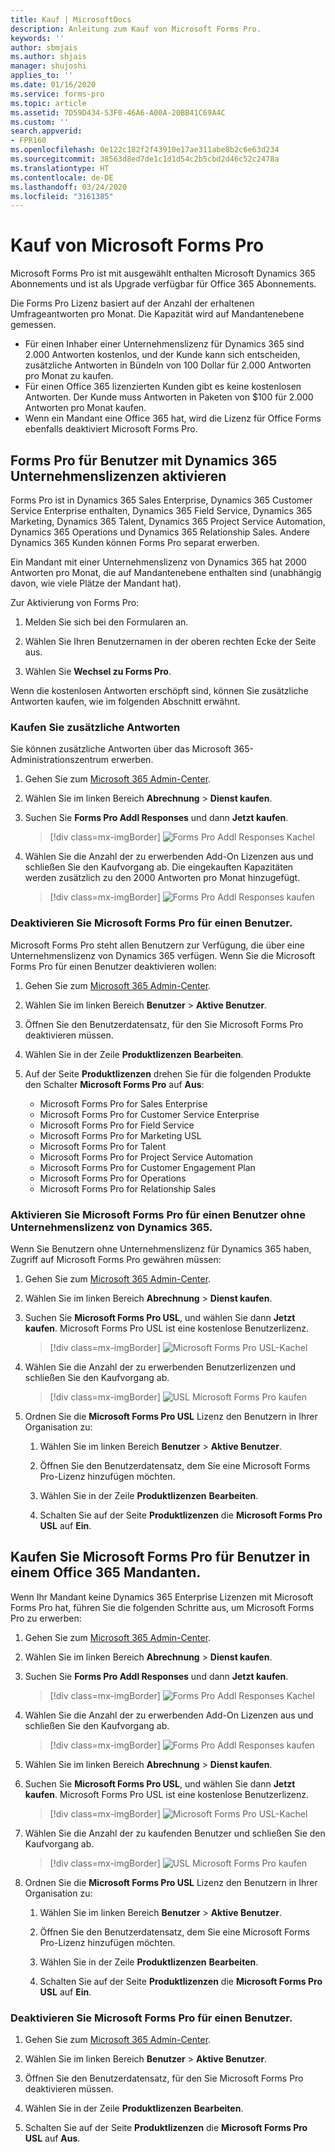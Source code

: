 ```yaml
---
title: Kauf | MicrosoftDocs
description: Anleitung zum Kauf von Microsoft Forms Pro.
keywords: ''
author: sbmjais
ms.author: shjais
manager: shujoshi
applies_to: ''
ms.date: 01/16/2020
ms.service: forms-pro
ms.topic: article
ms.assetid: 7D59D434-53F0-46A6-A00A-20BB41C69A4C
ms.custom: ''
search.appverid:
- FPR160
ms.openlocfilehash: 0e122c182f2f43910e17ae311abe8b2c6e63d234
ms.sourcegitcommit: 38563d8ed7de1c1d1d54c2b5cbd2d46c52c2478a
ms.translationtype: HT
ms.contentlocale: de-DE
ms.lasthandoff: 03/24/2020
ms.locfileid: "3161385"
---
```

# <a name="purchase-microsoft-forms-pro"></a>Kauf von Microsoft Forms Pro

Microsoft Forms Pro ist mit ausgewählt enthalten Microsoft Dynamics 365 Abonnements und ist als Upgrade verfügbar für Office 365 Abonnements.

Die Forms Pro Lizenz basiert auf der Anzahl der erhaltenen Umfrageantworten pro Monat. Die Kapazität wird auf Mandantenebene gemessen.

- Für einen Inhaber einer Unternehmenslizenz für Dynamics 365 sind 2.000 Antworten kostenlos, und der Kunde kann sich entscheiden, zusätzliche Antworten in Bündeln von 100 Dollar für 2.000 Antworten pro Monat zu kaufen.
- Für einen Office 365 lizenzierten Kunden gibt es keine kostenlosen Antworten. Der Kunde muss Antworten in Paketen von $100 für 2.000 Antworten pro Monat kaufen.
- Wenn ein Mandant eine Office 365 hat, wird die Lizenz für Office Forms ebenfalls deaktiviert Microsoft Forms Pro.

## <a name="enable-forms-pro-for-users-with-dynamics-365-enterprise-licenses"></a>Forms Pro für Benutzer mit Dynamics 365 Unternehmenslizenzen aktivieren

Forms Pro ist in Dynamics 365 Sales Enterprise, Dynamics 365 Customer Service Enterprise enthalten, Dynamics 365 Field Service, Dynamics 365 Marketing, Dynamics 365 Talent, Dynamics 365 Project Service Automation, Dynamics 365 Operations und Dynamics 365 Relationship Sales. Andere Dynamics 365 Kunden können Forms Pro separat erwerben.

Ein Mandant mit einer Unternehmenslizenz von Dynamics 365 hat 2000 Antworten pro Monat, die auf Mandantenebene enthalten sind (unabhängig davon, wie viele Plätze der Mandant hat).

Zur Aktivierung von Forms Pro:

1. Melden Sie sich bei den Formularen an.

2. Wählen Sie Ihren Benutzernamen in der oberen rechten Ecke der Seite aus.

3. Wählen Sie **Wechsel zu Forms Pro**.

Wenn die kostenlosen Antworten erschöpft sind, können Sie zusätzliche Antworten kaufen, wie im folgenden Abschnitt erwähnt.

### <a name="purchase-additional-responses"></a>Kaufen Sie zusätzliche Antworten

Sie können zusätzliche Antworten über das Microsoft 365-Administrationszentrum erwerben.
 
1.  Gehen Sie zum [Microsoft 365 Admin-Center](https://admin.microsoft.com/). 

2.  Wählen Sie im linken Bereich **Abrechnung** > **Dienst kaufen**.

3.  Suchen Sie **Forms Pro Addl Responses** und dann **Jetzt kaufen**.

    > [!div class=mx-imgBorder]
    > ![Forms Pro Addl Responses Kachel](media/addl-responses-license.png "Forms Pro Addl Responses Kachel")

4.  Wählen Sie die Anzahl der zu erwerbenden Add-On Lizenzen aus und schließen Sie den Kaufvorgang ab. Die eingekauften Kapazitäten werden zusätzlich zu den 2000 Antworten pro Monat hinzugefügt.

    > [!div class=mx-imgBorder]
    > ![Forms Pro Addl Responses kaufen](media/addl-responses-license-purchase.png "Forms Pro Addl Responses kaufen")
 
### <a name="disable-microsoft-forms-pro-for-a-user"></a>Deaktivieren Sie Microsoft Forms Pro für einen Benutzer.

Microsoft Forms Pro steht allen Benutzern zur Verfügung, die über eine Unternehmenslizenz von Dynamics 365 verfügen. Wenn Sie die Microsoft Forms Pro für einen Benutzer deaktivieren wollen:

1.  Gehen Sie zum [Microsoft 365 Admin-Center](https://admin.microsoft.com/).

2.  Wählen Sie im linken Bereich **Benutzer** > **Aktive Benutzer**.

3.  Öffnen Sie den Benutzerdatensatz, für den Sie Microsoft Forms Pro deaktivieren müssen.

4.  Wählen Sie in der Zeile **Produktlizenzen** **Bearbeiten**.

5.  Auf der Seite **Produktlizenzen** drehen Sie für die folgenden Produkte den Schalter **Microsoft Forms Pro** auf **Aus**:
    - Microsoft Forms Pro for Sales Enterprise
    - Microsoft Forms Pro for Customer Service Enterprise
    - Microsoft Forms Pro for Field Service
    - Microsoft Forms Pro for Marketing USL
    - Microsoft Forms Pro for Talent
    - Microsoft Forms Pro for Project Service Automation
    - Microsoft Forms Pro for Customer Engagement Plan
    - Microsoft Forms Pro for Operations
    - Microsoft Forms Pro for Relationship Sales

### <a name="enable-microsoft-forms-pro-for-a-user-without-a-dynamics-365-enterprise-license"></a>Aktivieren Sie Microsoft Forms Pro für einen Benutzer ohne Unternehmenslizenz von Dynamics 365.

Wenn Sie Benutzern ohne Unternehmenslizenz für Dynamics 365 haben, Zugriff auf Microsoft Forms Pro gewähren müssen:

1.  Gehen Sie zum [Microsoft 365 Admin-Center](https://admin.microsoft.com/).

2.  Wählen Sie im linken Bereich **Abrechnung** > **Dienst kaufen**.

3.  Suchen Sie **Microsoft Forms Pro USL**, und wählen Sie dann **Jetzt kaufen**. Microsoft Forms Pro USL ist eine kostenlose Benutzerlizenz.

    > [!div class=mx-imgBorder]
    > ![Microsoft Forms Pro USL-Kachel](media/usl-license.png "Microsoft Forms Pro USL-Kachel")

4.  Wählen Sie die Anzahl der zu erwerbenden Benutzerlizenzen und schließen Sie den Kaufvorgang ab.

    > [!div class=mx-imgBorder]
    > ![USL Microsoft Forms Pro kaufen](media/usl-license-purchase.png "Kaufen Sie Microsoft Forms Pro USL")

5.  Ordnen Sie die **Microsoft Forms Pro USL** Lizenz den Benutzern in Ihrer Organisation zu:

    1. Wählen Sie im linken Bereich **Benutzer** > **Aktive Benutzer**.

    2. Öffnen Sie den Benutzerdatensatz, dem Sie eine Microsoft Forms Pro-Lizenz hinzufügen möchten.

    3. Wählen Sie in der Zeile **Produktlizenzen** **Bearbeiten**.

    4. Schalten Sie auf der Seite **Produktlizenzen** die **Microsoft Forms Pro USL** auf **Ein**.

## <a name="purchase-microsoft-forms-pro-for-users-in-an-office-365-tenant"></a>Kaufen Sie Microsoft Forms Pro für Benutzer in einem Office 365 Mandanten.

Wenn Ihr Mandant keine Dynamics 365 Enterprise Lizenzen mit Microsoft Forms Pro hat, führen Sie die folgenden Schritte aus, um Microsoft Forms Pro zu erwerben:

1.  Gehen Sie zum [Microsoft 365 Admin-Center](https://admin.microsoft.com/).

2.  Wählen Sie im linken Bereich **Abrechnung** > **Dienst kaufen**.

3.  Suchen Sie **Forms Pro Addl Responses** und dann **Jetzt kaufen**.

    > [!div class=mx-imgBorder]
    > ![Forms Pro Addl Responses Kachel](media/addl-responses-license.png "Forms Pro Addl Responses Kachel")

4.  Wählen Sie die Anzahl der zu erwerbenden Add-On Lizenzen aus und schließen Sie den Kaufvorgang ab. 

    > [!div class=mx-imgBorder]
    > ![Forms Pro Addl Responses kaufen](media/addl-responses-license-purchase.png "Forms Pro Addl Responses kaufen")

5.  Wählen Sie im linken Bereich **Abrechnung** > **Dienst kaufen**.

6.  Suchen Sie **Microsoft Forms Pro USL**, und wählen Sie dann **Jetzt kaufen**. Microsoft Forms Pro USL ist eine kostenlose Benutzerlizenz.

    > [!div class=mx-imgBorder]
    > ![Microsoft Forms Pro USL-Kachel](media/usl-license.png "Microsoft Forms Pro USL-Kachel")

7.  Wählen Sie die Anzahl der zu kaufenden Benutzer und schließen Sie den Kaufvorgang ab.

    > [!div class=mx-imgBorder]
    > ![USL Microsoft Forms Pro kaufen](media/usl-license-purchase.png "Kaufen Sie Microsoft Forms Pro USL")

8.  Ordnen Sie die **Microsoft Forms Pro USL** Lizenz den Benutzern in Ihrer Organisation zu:

    1. Wählen Sie im linken Bereich **Benutzer** > **Aktive Benutzer**.

    2. Öffnen Sie den Benutzerdatensatz, dem Sie eine Microsoft Forms Pro-Lizenz hinzufügen möchten.

    3. Wählen Sie in der Zeile **Produktlizenzen** **Bearbeiten**.

    4. Schalten Sie auf der Seite **Produktlizenzen** die **Microsoft Forms Pro USL** auf **Ein**.

### <a name="disable-microsoft-forms-pro-for-a-user"></a>Deaktivieren Sie Microsoft Forms Pro für einen Benutzer.

1.  Gehen Sie zum [Microsoft 365 Admin-Center](https://admin.microsoft.com/).

2.  Wählen Sie im linken Bereich **Benutzer** > **Aktive Benutzer**.

3.  Öffnen Sie den Benutzerdatensatz, für den Sie Microsoft Forms Pro deaktivieren müssen.

4.  Wählen Sie in der Zeile **Produktlizenzen** **Bearbeiten**.

5.  Schalten Sie auf der Seite **Produktlizenzen** die **Microsoft Forms Pro USL** auf **Aus**.

